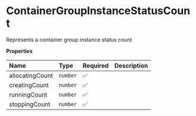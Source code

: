 # ContainerGroupInstanceStatusCount

Represents a container group instance status count

**Properties**

| Name            | Type     | Required | Description |
| :-------------- | :------- | :------- | :---------- |
| allocatingCount | `number` | ✅       |             |
| creatingCount   | `number` | ✅       |             |
| runningCount    | `number` | ✅       |             |
| stoppingCount   | `number` | ✅       |             |
